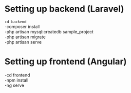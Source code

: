 # Setting up backend (Laravel)
`cd backend` </br>
-composer install </br>
-php artisan mysql:createdb sample_project </br>
-php artisan migrate </br>
-php artisan serve </br>


# Setting up frontend (Angular)
-cd frontend </br>
-npm install </br>
-ng serve </br>
